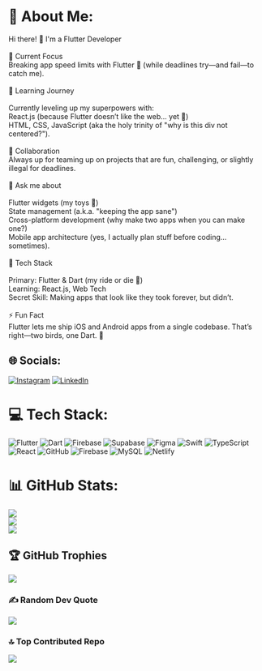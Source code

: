 # 💫 About Me:
Hi there! 👋 I'm a Flutter Developer<br><br>🔭 Current Focus<br>Breaking app speed limits with Flutter 🚀 (while deadlines try—and fail—to catch me).<br><br>🌱 Learning Journey<br><br>Currently leveling up my superpowers with:<br>React.js (because Flutter doesn’t like the web... yet 👀)<br>HTML, CSS, JavaScript (aka the holy trinity of "why is this div not centered?").<br><br>👯 Collaboration<br>Always up for teaming up on projects that are fun, challenging, or slightly illegal for deadlines.<br><br>💬 Ask me about<br><br>Flutter widgets (my toys 🧸)<br>State management (a.k.a. "keeping the app sane")<br>Cross-platform development (why make two apps when you can make one?)<br>Mobile app architecture (yes, I actually plan stuff before coding… sometimes).<br><br>🚀 Tech Stack<br><br>Primary: Flutter & Dart (my ride or die 💙)<br>Learning: React.js, Web Tech<br>Secret Skill: Making apps that look like they took forever, but didn’t.<br><br>⚡ Fun Fact<br>Flutter lets me ship iOS and Android apps from a single codebase. That’s right—two birds, one Dart. 🎯


## 🌐 Socials:
[![Instagram](https://img.shields.io/badge/Instagram-%23E4405F.svg?logo=Instagram&logoColor=white)](https://instagram.com/luvemani) [![LinkedIn](https://img.shields.io/badge/LinkedIn-%230077B5.svg?logo=linkedin&logoColor=white)](https://linkedin.com/in/imran-maani) 

# 💻 Tech Stack:
![Flutter](https://img.shields.io/badge/Flutter-%2302569B.svg?style=plastic&logo=Flutter&logoColor=white) ![Dart](https://img.shields.io/badge/dart-%230175C2.svg?style=plastic&logo=dart&logoColor=white) ![Firebase](https://img.shields.io/badge/firebase-%23039BE5.svg?style=plastic&logo=firebase) ![Supabase](https://img.shields.io/badge/Supabase-3ECF8E?style=plastic&logo=supabase&logoColor=white) ![Figma](https://img.shields.io/badge/figma-%23F24E1E.svg?style=plastic&logo=figma&logoColor=white) ![Swift](https://img.shields.io/badge/swift-F54A2A?style=plastic&logo=swift&logoColor=white) ![TypeScript](https://img.shields.io/badge/typescript-%23007ACC.svg?style=plastic&logo=typescript&logoColor=white) ![React](https://img.shields.io/badge/react-%2320232a.svg?style=plastic&logo=react&logoColor=%2361DAFB) ![GitHub](https://img.shields.io/badge/github-%23121011.svg?style=plastic&logo=github&logoColor=white) ![Firebase](https://img.shields.io/badge/firebase-a08021?style=plastic&logo=firebase&logoColor=ffcd34) ![MySQL](https://img.shields.io/badge/mysql-4479A1.svg?style=plastic&logo=mysql&logoColor=white) ![Netlify](https://img.shields.io/badge/netlify-%23000000.svg?style=plastic&logo=netlify&logoColor=#00C7B7)
# 📊 GitHub Stats:
![](https://github-readme-stats.vercel.app/api?username=MANI821&theme=dark&hide_border=false&include_all_commits=true&count_private=true)<br/>
![](https://nirzak-streak-stats.vercel.app/?user=MANI821&theme=dark&hide_border=false)<br/>
![](https://github-readme-stats.vercel.app/api/top-langs/?username=MANI821&theme=dark&hide_border=false&include_all_commits=true&count_private=true&layout=compact)

## 🏆 GitHub Trophies
![](https://github-profile-trophy.vercel.app/?username=MANI821&theme=merko&no-frame=true&no-bg=false&margin-w=4)

### ✍️ Random Dev Quote
![](https://quotes-github-readme.vercel.app/api?type=horizontal&theme=merko)

### 🔝 Top Contributed Repo
![](https://github-contributor-stats.vercel.app/api?username=MANI821&limit=5&theme=dark&combine_all_yearly_contributions=true)
